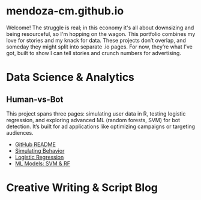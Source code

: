 # mendoza-cm.github.io
Welcome! The struggle is real; in this economy it's all about downsizing and being resourceful, so I'm hopping on the wagon. This portfolio combines my love for stories and my knack for data. These projects don’t overlap, and someday they might split into separate .io pages. For now, they’re what I’ve got, built to show I can tell stories and crunch numbers for advertising.


# Data Science & Analytics

## Human-vs-Bot
This project spans three pages: simulating user data in R, testing logistic regression, and exploring advanced ML (random forests, SVM) for bot detection. It’s built for ad applications like optimizing campaigns or targeting audiences.  
- [GitHub README](https://github.com/mendoza-cm/Human-vs-Bot/blob/main/README.md)  
- [Simulating Behavior](https://mendoza-cm.github.io/human-vs-bot-project/simulating_data.html)  
- [Logistic Regression](https://mendoza-cm.github.io/human-vs-bot-project/logistic_regression.html)  
- [ML Models: SVM & RF](https://mendoza-cm.github.io/human-vs-bot-project/machine_learning.html)


# Creative Writing & Script Blog

## 
